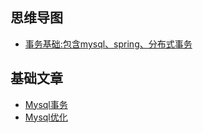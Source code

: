 ## 思维导图
- [事务基础:包含mysql、spring、分布式事务](https://gitee.com/mouxf/mouxf/tree/master/doc/mind_mapping/transaction.png)

## 基础文章
* [Mysql事务](./doc/md/mysql/transaction.md)
* [Mysql优化](./doc/md/mysql/transaction.md)